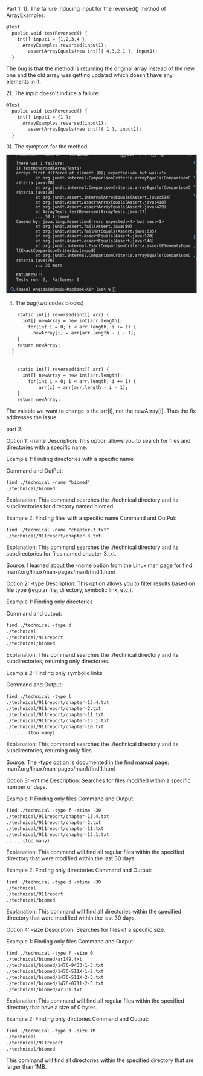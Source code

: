 Part 1:
1). The failure inducing input for the reversed() method of ArrayExamples:

```
@Test
  public void testReversed() {
    int[] input1 = {1,2,3,4 };
      ArrayExamples.reversed(input1);
        assertArrayEquals(new int[]{ 4,3,2,1 }, input1);
  }
```

The bug is that the method is returning the original array instead of the new one and the old array was getting updated which doesn't have any elements in it.

2). The input doesn't induce a failure:

```
@Test
  public void testReversed() {
    int[] input1 = {1 };
      ArrayExamples.reversed(input1);
        assertArrayEquals(new int[]{ 1 }, input1);
  }

```

3). The symptom for the method

![image](Symptom.png)

4. The bug(two codes blocks)

```
    static int[] reversed(int[] arr) {
      int[] newArray = new int[arr.length];
        for(int i = 0; i < arr.length; i += 1) {
          newArray[i] = arr[arr.length - i - 1];
    }
    return newArray;
  }


    static int[] reversed(int[] arr) {
      int[] newArray = new int[arr.length];
        for(int i = 0; i < arr.length; i += 1) {
            arr[i] = arr[arr.length - i - 1];
    }
    return newArray;
```

The vaiable we want to change is the arr[i], not the newArray[i]. Thus the fix addresses the issue.

part 2: 

Option 1: -name
Description: This option allows you to search for files and directories with a specific name.

Example 1: Finding directories with a specific name

Command and OutPut:
```
find ./technical -name "biomed"
./technical/biomed
```
Explanation: This command searches the ./technical directory and its subdirectories for directory named biomed.

Example 2: Finding files with a specific name
Command and OutPut:
```
find ./technical -name "chapter-3.txt"
./technical/911report/chapter-3.txt
```
Explanation: This command searches the ./technical directory and its subdirectories for files named chapter-3.txt.

Source: I learned about the -name option from the Linux man page for find: man7.org/linux/man-pages/man1/find.1.html

Option 2: -type
Description: This option allows you to filter results based on file type (regular file, directory, symbolic link, etc.).

Example 1: Finding only directories

Command and output:
```
find ./technical -type d
./technical
./technical/911report
./technical/biomed
```
Explanation: This command searches the ./technical directory and its subdirectories, returning only directories.

Example 2: Finding only symbolic links

Command and Output:
```
find ./technical -type l
./technical/911report/chapter-13.4.txt
./technical/911report/chapter-2.txt
./technical/911report/chapter-11.txt
./technical/911report/chapter-13.1.txt
./technical/911report/chapter-10.txt
........(too many)
```

Explanation: This command searches the ./technical directory and its subdirectories, returning only files.

Source: The -type option is documented in the find manual page: man7.org/linux/man-pages/man1/find.1.html

Option 3: -mtime
Description: Searches for files modified within a specific number of days.

Example 1: Finding only files
Command and Output:
```
find ./technical -type f -mtime -30
./technical/911report/chapter-13.4.txt
./technical/911report/chapter-2.txt
./technical/911report/chapter-11.txt
./technical/911report/chapter-13.1.txt
......(too many)
```
Explanation: This command will find all regular files within the specified directory that were modified within the last 30 days.

Example 2: Finding only directories
Command and Output:
```
find ./technical -type d -mtime -30
./technical
./technical/911report
./technical/biomed
```
Explanation: This command will find all directories within the specified directory that were modified within the last 30 days.

Option 4: -size
Description: Searches for files of a specific size.

Example 1: Finding only files
Command and Output:
```
find ./technical -type f -size 0
./technical/biomed/ar149.txt
./technical/biomed/1476-9433-1-3.txt
./technical/biomed/1476-511X-1-2.txt
./technical/biomed/1476-511X-2-3.txt
./technical/biomed/1476-0711-2-3.txt
./technical/biomed/ar331.txt
```
Explanation: This command will find all regular files within the specified directory that have a size of 0 bytes.

Example 2: Finding only dirctories
Command and Output:
```
find ./technical -type d -size 1M
./technical
./technical/911report
./technical/biomed
```
This command will find all directories within the specified directory that are larger than 1MB.

